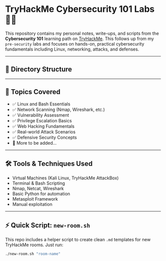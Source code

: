 # TryHackMe Cybersecurity 101 Labs 🧠🔐

This repository contains my personal notes, write-ups, and scripts from the **Cybersecurity 101** learning path on [TryHackMe](https://tryhackme.com/). This follows up from my `pre-security` labs and focuses on hands-on, practical cybersecurity fundamentals including Linux, networking, attacks, and defenses.

---

## 📂 Directory Structure

---

## 📘 Topics Covered

- ✅ Linux and Bash Essentials  
- ✅ Network Scanning (Nmap, Wireshark, etc.)  
- ✅ Vulnerability Assessment  
- ✅ Privilege Escalation Basics  
- ✅ Web Hacking Fundamentals  
- ✅ Real-world Attack Scenarios  
- ✅ Defensive Security Concepts  
- 🚧 More to be added...

---

## 🛠️ Tools & Techniques Used

- Virtual Machines (Kali Linux, TryHackMe AttackBox)
- Terminal & Bash Scripting
- Nmap, Netcat, Wireshark
- Basic Python for automation
- Metasploit Framework
- Manual exploitation

---

## ⚡ Quick Script: `new-room.sh`

This repo includes a helper script to create clean `.md` templates for new TryHackMe rooms. Just run:

```bash
./new-room.sh "room-name"
